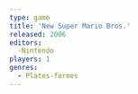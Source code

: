 ```yaml
---
type: game
title: 'New Super Mario Bros.'
released: 2006
editors: 
  -Nintendo
players: 1
genres:
  - Plates-formes
---
```

